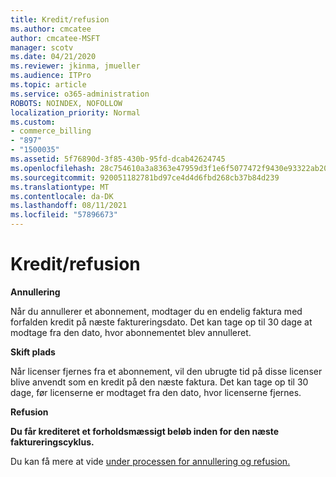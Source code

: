 ```yaml
---
title: Kredit/refusion
ms.author: cmcatee
author: cmcatee-MSFT
manager: scotv
ms.date: 04/21/2020
ms.reviewer: jkinma, jmueller
ms.audience: ITPro
ms.topic: article
ms.service: o365-administration
ROBOTS: NOINDEX, NOFOLLOW
localization_priority: Normal
ms.custom:
- commerce_billing
- "897"
- "1500035"
ms.assetid: 5f76890d-3f85-430b-95fd-dcab42624745
ms.openlocfilehash: 28c754610a3a8363e47959d3f1e6f5077472f9430e93322ab20cba2ad0ac7390
ms.sourcegitcommit: 920051182781bd97ce4d4d6fbd268cb37b84d239
ms.translationtype: MT
ms.contentlocale: da-DK
ms.lasthandoff: 08/11/2021
ms.locfileid: "57896673"
---
```

# <a name="creditrefund"></a>Kredit/refusion

**Annullering**
  
Når du annullerer et abonnement, modtager du en endelig faktura med forfalden kredit på næste faktureringsdato. Det kan tage op til 30 dage at modtage fra den dato, hvor abonnementet blev annulleret.
  
**Skift plads**
  
Når licenser fjernes fra et abonnement, vil den ubrugte tid på disse licenser blive anvendt som en kredit på den næste faktura. Det kan tage op til 30 dage, før licenserne er modtaget fra den dato, hvor licenserne fjernes.

**Refusion**

**Du får krediteret et forholdsmæssigt beløb inden for den næste faktureringscyklus.**

Du kan få mere at vide [under processen for annullering og refusion.](https://docs.microsoft.com/microsoft-365/commerce/subscriptions/cancel-your-subscription) 
